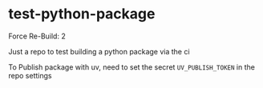 # test-python-package

Force Re-Build: 2

Just a repo to test building a python package via the ci

To Publish package with uv, need to set the secret `UV_PUBLISH_TOKEN` in the repo settings
